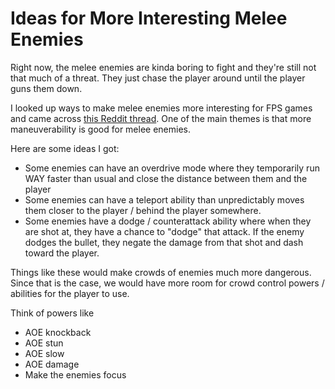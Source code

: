# Ideas for More Interesting Melee Enemies

Right now, the melee enemies are kinda boring to fight and they're still not that much of a threat. They just chase the player around until the player guns them down.

I looked up ways to make melee enemies more interesting for FPS games and came across [this Reddit thread](https://www.reddit.com/r/truegaming/comments/a0ch72/how_should_fps_games_approach_melee_enemies/). One of the main themes is that more maneuverability is good for melee enemies.

Here are some ideas I got:

- Some enemies can have an overdrive mode where they temporarily run WAY faster than usual and close the distance between them and the player
- Some enemies can have a teleport ability than unpredictably moves them closer to the player / behind the player somewhere.
- Some enemies have a dodge / counterattack ability where when they are shot at, they have a chance to "dodge" that attack. If the enemy dodges the bullet, they negate the damage from that shot and dash toward the player.

Things like these would make crowds of enemies much more dangerous. Since that is the case, we would have more room for crowd control powers / abilities for the player to use.

Think of powers like
- AOE knockback
- AOE stun
- AOE slow
- AOE damage
- Make the enemies focus 


